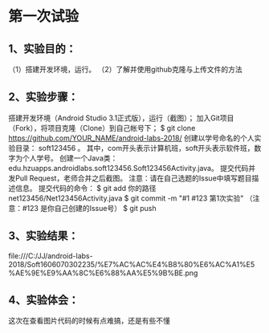 # 第一次试验

## 1、实验目的：

（1）搭建开发环境，运行。 
（2）了解并使用github克隆与上传文件的方法

## 2、实验步骤：

搭建开发环境（Android Studio 3.1正式版），运行（截图）；
加入Git项目（Fork），将项目克隆（Clone）到自己帐号下；
$ git clone https://github.com/YOUR_NAME/android-labs-2018/
创建以学号命名的个人实验目录：
soft123456 。
其中，com开头表示计算机班，soft开头表示软件班，数字为个人学号。
创建一个Java类：edu.hzuapps.androidlabs.soft123456.Soft123456Activity.java。
提交代码并发Pull Request，老师合并之后截图。
注意：请在自己选题的Issue中填写题目描述信息。
提交代码的命令：
$ git add 你的路径net123456/Net123456Activity.java
$ git commit -m "#1 #123 第1次实验" （注意：#123 是你自己创建的Issue号）
$ git push

## 3、实验结果：
file:///C:/JJ/android-labs-2018/Soft1606070302235/%E7%AC%AC%E4%B8%80%E6%AC%A1%E5%AE%9E%E9%AA%8C%E6%88%AA%E5%9B%BE.png

## 4、实验体会：
  这次在查看图片代码的时候有点难搞，还是有些不懂
